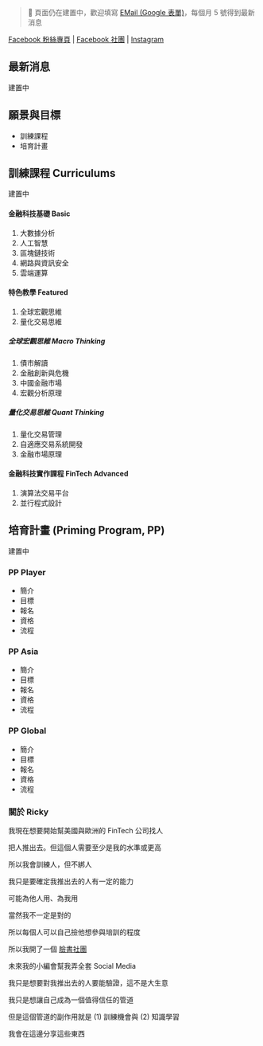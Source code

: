 
> :hammer: 頁面仍在建置中，歡迎填寫 [EMail (Google 表單)](https://forms.gle/3aQbEWZ1iAtHmhm79)，每個月 5 號得到最新消息

[Facebook 粉絲專頁](https://www.facebook.com/OwlsAboutFintech) | [Facebook 社團](https://www.facebook.com/groups/840713936495332) | [Instagram](https://www.instagram.com/owlsaboutfintech/)

## 最新消息 

建置中

## 願景與目標

- 訓練課程
- 培育計畫

## 訓練課程 Curriculums

建置中

#### 金融科技基礎 Basic  

1. 大數據分析
2. 人工智慧
3. 區塊鏈技術
4. 網路與資訊安全
5. 雲端運算

#### 特色教學 Featured

1. 全球宏觀思維
2. 量化交易思維

##### 全球宏觀思維 Macro Thinking

1. 債市解讀
2. 金融創新與危機
3. 中國金融市場
4. 宏觀分析原理

##### 量化交易思維 Quant Thinking

1. 量化交易管理
2. 自適應交易系統開發
3. 金融市場原理

#### 金融科技實作課程 FinTech Advanced

1. 演算法交易平台
2. 並行程式設計

## 培育計畫 (Priming Program, PP)

建置中

### PP Player

- 簡介   
- 目標  
- 報名
- 資格
- 流程

### PP Asia

- 簡介   
- 目標  
- 報名
- 資格
- 流程

### PP Global

- 簡介   
- 目標  
- 報名
- 資格
- 流程


### 關於 Ricky

我現在想要開始幫美國與歐洲的 FinTech 公司找人

把人推出去。但這個人需要至少是我的水準或更高

所以我會訓練人，但不綁人

我只是要確定我推出去的人有一定的能力

可能為他人用、為我用

當然我不一定是對的

所以每個人可以自己撿他想參與培訓的程度

所以我開了一個 [臉書社團](https://www.facebook.com/groups/840713936495332)

未來我的小編會幫我弄全套 Social Media

我只是想要對我推出去的人要能驗證，這不是大生意

我只是想讓自己成為一個值得信任的管道

但是這個管道的副作用就是 (1) 訓練機會與 (2) 知識學習

我會在這邊分享這些東西